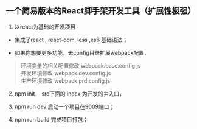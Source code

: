 ## 一个简易版本的React脚手架开发工具（扩展性极强）

1. 以react为基础的开发项目

- 集成了react , react-dom, less ,es6 基础语法；

- 如果你想要更多功能，去config目录扩展webpack配置，
> 环境变量的相关配置修改 webpack.base.config.js <br />
> 开发环境修改 webpack.dev.config.js <br />
> 生产环境修改 webpack.prd.config.js

2. npm init， src下面的 index 为开发的主入口，

3. npm run dev 启动一个项目在9009端口；

4. npm run build 完成项目打包；
